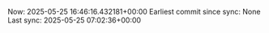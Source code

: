 Now: 2025-05-25 16:46:16.432181+00:00 Earliest commit since sync: None Last sync: 2025-05-25 07:02:36+00:00
